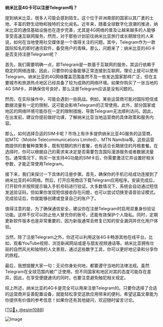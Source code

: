 **纳米比亚4G卡可以注册Telegram吗？**

提到纳米比亚，很多人可能会感到陌生。这个位于非洲南部的国家以其广袤的土地、丰富的野生动物和独特的文化闻名。近年来，随着全球数字化浪潮的推进，纳米比亚的通信基础设施也在逐步完善，尤其是4G网络的普及让越来越多的人能够享受高速互联网服务。然而，对于那些计划前往纳米比亚旅行或长期居住的人来说，如何在当地使用社交媒体是一个值得关注的问题。其中，Telegram作为一款国际知名的即时通讯软件，备受用户的青睐。那么，问题来了：纳米比亚的4G卡是否支持注册Telegram呢？

首先，我们需要明确一点，即Telegram是一款基于互联网的服务，其运行依赖于稳定的网络连接。因此，只要你的设备能够正常连接到互联网，理论上就可以使用Telegram。纳米比亚的4G网络覆盖范围虽然不及一些发达国家那样广泛，但在主要城市和旅游热点地区已经具备了较为成熟的网络环境。如果你购买了一张当地的4G SIM卡，并确保信号良好，那么注册Telegram应该是没有问题的。

然而，在实际操作中，可能会遇到一些挑战。例如，某些运营商可能对国际短信或数据流量有一定的限制，这可能会影响Telegram的正常使用。此外，部分国家或地区的网络环境可能存在一定的限制措施，导致Telegram无法顺利访问。因此，在出发前，建议你提前做好功课，了解纳米比亚当地运营商的具体政策和服务内容。

那么，如何选择合适的SIM卡呢？市场上有许多提供纳米比亚4G服务的运营商，如MTC（Mobile Telecommunications Limited）、MTN Namibia等。这些运营商提供的套餐种类繁多，既有短期的旅行套餐，也有适合长期居住的月租套餐。在选择时，你可以根据自己的需求来决定是否需要包含国际漫游服务或者数据流量包。通常情况下，购买一张支持4G功能的SIM卡后，你需要激活它并设置好相关参数，才能正常使用Telegram。

接下来，我们来探讨一下具体的注册步骤。首先，确保你的手机已经成功连接到了纳米比亚的4G网络。然后，打开应用商店下载Telegram应用程序。安装完成后，打开软件并按照提示输入手机号码进行验证。大多数情况下，系统会自动通过短信发送验证码，但如果你发现短信接收存在问题，也可以尝试切换至语音验证模式。完成验证后，你就能够创建或登录自己的账户了。

值得注意的是，为了确保通信安全，建议你在注册Telegram时启用双重身份验证功能。这样不仅可以防止他人冒充你的账号，还能有效保护个人隐私。同时，定期更新软件版本也是非常重要的，因为新版通常会修复已知的安全漏洞并优化用户体验。

当然，除了注册Telegram之外，你还可以利用这张4G卡畅游其他在线平台。比如，观看YouTube视频、浏览新闻网站或是与朋友视频通话等。纳米比亚拥有壮丽的自然风光和独特的人文景观，通过这些数字工具，你可以更好地记录和分享你的旅程。

最后，我想提醒大家一句：无论你身处何地，都要遵守当地的法律法规。虽然Telegram在全球范围内被广泛使用，但不同国家和地区对其的态度可能存在差异。因此，在享受便捷通讯的同时，也要注意避免触犯相关规定。

综上所述，纳米比亚的4G卡是完全可以用来注册Telegram的。只要你选择了合适的运营商并妥善配置设备，就能轻松享受这款应用带来的便利。希望这篇文章能为你提供有价值的参考信息！如果你还有其他疑问，欢迎随时留言讨论。

[[TG💪+ @esim1088](https://t.me/s/esim1088)]

![Image](https://i.postimg.cc/4NQfJmqS/Snipaste-2025-05-13-00-14-12.png)